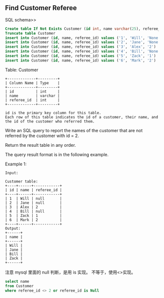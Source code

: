 ## Find Customer Referee

SQL schema>>

```sql
Create table If Not Exists Customer (id int, name varchar(25), referee_id int)
Truncate table Customer
insert into Customer (id, name, referee_id) values ('1', 'Will', 'None')
insert into Customer (id, name, referee_id) values ('2', 'Jane', 'None')
insert into Customer (id, name, referee_id) values ('3', 'Alex', '2')
insert into Customer (id, name, referee_id) values ('4', 'Bill', 'None')
insert into Customer (id, name, referee_id) values ('5', 'Zack', '1')
insert into Customer (id, name, referee_id) values ('6', 'Mark', '2')
```

Table: Customer

```
+-------------+---------+
| Column Name | Type    |
+-------------+---------+
| id          | int     |
| name        | varchar |
| referee_id  | int     |
+-------------+---------+

id is the primary key column for this table.
Each row of this table indicates the id of a customer, their name, and the id of the customer who referred them.
```

Write an SQL query to report the names of the customer that are not referred by the customer with id = 2.

Return the result table in any order.

The query result format is in the following example.

Example 1:

```
Input:

Customer table:
+----+------+------------+
| id | name | referee_id |
+----+------+------------+
| 1  | Will | null       |
| 2  | Jane | null       |
| 3  | Alex | 2          |
| 4  | Bill | null       |
| 5  | Zack | 1          |
| 6  | Mark | 2          |
+----+------+------------+
Output:
+------+
| name |
+------+
| Will |
| Jane |
| Bill |
| Zack |
+------+
```

注意 mysql 里面的 null 判断，是用 is 实现。 不等于，使用<>实现。

```sql
select name
from Customer
where referee_id <> 2 or referee_id is Null
```
